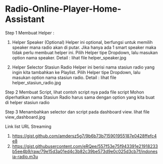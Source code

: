 # Radio-Online-Player-Home-Assistant

Step 1 
Membuat Helper :
1. Helper Speaker (Optional) 
Helper ini optional, berfungsi untuk memilih speaker mana radio akan di putar.
Jika hanya ada 1 smart speaker maka tidak perlu membuat helper ini.
Pilih Helper tipe Dropdown, lalu masukan option nama speaker.
Detail : lihat file helper_speaker.jpg

2. Helper Selector Stasiun Radio
Helper ini berisi nama stasiun radio yang ingin kita tambahkan ke Playlist.
Pilih Helper tipe Dropdown, lalu masukan option nama stasiun radio.
Detail : lihat file helper_stasiun_radio.jpg

Step 2
Membuat Script, lihat contoh script nya pada file script
Mohon diperhatikan nama Stasiun Radio harus sama dengan option yang kita buat di helper stasiun radio

Step 3
Menambahkan selector dan script pada dashboard view.
lihat file view_dashboard.jpg

Link list URL Streaming 
1. https://gist.github.com/amdersz5g7/9b6b73b715901955187e0428ffefc4e8
2. https://gist.githubusercontent.com/eRQee/557f53e75f943391e21918233b5ee4b9/raw/79e15d3a01ed4c3b82c39be573d9e0c025d3cb7f/indonesia-radio.m3u
